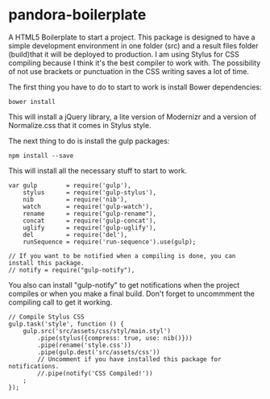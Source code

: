 # pandora-boilerplate
A HTML5 Boilerplate to start a project.
This package is designed to have a simple development environment in one folder (src) and a result files folder (build)that it will be deployed to production. I am using Stylus for CSS compiling because I think it's the best compiler to work with. The possibility of not use brackets or punctuation in the CSS writing saves a lot of time.

The first thing you have to do to start to work is install Bower dependencies:
```
bower install
```
This will install a jQuery library, a lite version of Modernizr and a version of Normalize.css that it comes in Stylus style.

The next thing to do is install the gulp packages:
```
npm install --save
```

This will install all the necessary stuff to start to work. 
```
var gulp        = require('gulp'),
    stylus      = require('gulp-stylus'),
    nib         = require('nib'),
    watch       = require('gulp-watch'),
    rename      = require("gulp-rename"),
    concat      = require('gulp-concat'),
    uglify      = require('gulp-uglify'),
    del         = require('del'),
    runSequence = require('run-sequence').use(gulp);

// If you want to be notified when a compiling is done, you can install this package.
// notify = require("gulp-notify"),
```

You also can install "gulp-notify" to get notifications when the project compiles or when you make a final build.
Don't forget to uncommment the compiling call to get it working.
```
// Compile Stylus CSS
gulp.task('style', function () {
    gulp.src('src/assets/css/styl/main.styl')
        .pipe(stylus({compress: true, use: nib()}))
        .pipe(rename('style.css'))
        .pipe(gulp.dest('src/assets/css'))
        // Uncomment if you have installed this package for notifications.
        //.pipe(notify('CSS Compiled!'))
    ;
});
```



